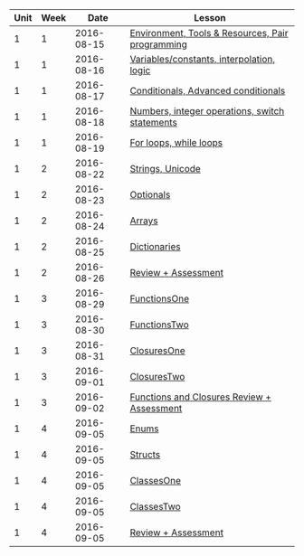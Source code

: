 | Unit|Week|Date|Lesson|
|--- |---| ---|---|
| 1|1|2016-08-15| [Environment, Tools & Resources, Pair programming](lessons/env-and-tools) |
| 1|1|2016-08-16| [Variables/constants, interpolation, logic](/lessons/variables-and-logic) |
| 1|1|2016-08-17| [Conditionals, Advanced conditionals](/lessons/conditionals) |
| 1|1|2016-08-18| [Numbers, integer operations, switch statements](/lessons/numbers-integerops-switch)|
| 1|1|2016-08-19| [For loops, while loops](/lessons/loops)|
| 1|2|2016-08-22| [Strings, Unicode](/lessons/strings)|
| 1|2|2016-08-23| [Optionals](/lessons/optionals)|
| 1|2|2016-08-24| [Arrays](/lessons/arrays)|
| 1|2|2016-08-25| [Dictionaries](/lessons/dictionaries)|
| 1|2|2016-08-26| [Review + Assessment](/lessons/review-and-assessment-collections)|
| 1|3|2016-08-29| [FunctionsOne](/lessons/functions-one)|
| 1|3|2016-08-30| [FunctionsTwo](/lessons/functions-two)|
| 1|3|2016-08-31| [ClosuresOne](/lessons/closures-one)|
| 1|3|2016-09-01| [ClosuresTwo](/lessons/closures-two)|
| 1|3|2016-09-02| [Functions and Closures Review + Assessment](/lessons/review-and-assessment-functions-and-closures)
| 1|4|2016-09-05| [Enums](/lessons/enums)
| 1|4|2016-09-05| [Structs](/lessons/structs)
| 1|4|2016-09-05| [ClassesOne](/lessons/classes-one)
| 1|4|2016-09-05| [ClassesTwo](/lessons/classes-two)
| 1|4|2016-09-05| [Review + Assessment](/lessons/reviewAndAssessment-enuns-structs-and-classes)












